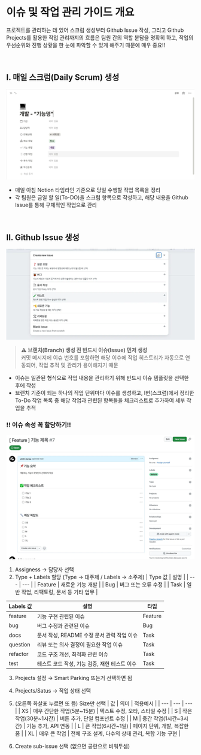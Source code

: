 # 이슈 및 작업 관리 가이드 개요

프로젝트를 관리하는 데 있어 스크럼 생성부터 Github Issue 작성, 그리고 Github Projects를 활용한 작업 관리까지의 흐름은 팀원 간의 역할 분담을 명확히 하고, 작업의 우선순위와 진행 상황을 한 눈에 파악할 수 있게 해주기 때문에 매우 중요!!

<br />

## I. 매일 스크럼(Daily Scrum) 생성

![노션_스크린샷](/assets/images/docs/scrum.webp)

- 매일 아침 Notion 타임라인 기준으로 당일 수행할 작업 목록을 정리
- 각 팀원은 금일 할 일(To-DO)을 스크럼 항목으로 작성하고, 해당 내용을 Github Issue를 통해 구체적인 작업으로 관리

<br />

## II. Github Issue 생성

![깃허브_이슈_스크린샷](/assets/images/docs/issue.webp)

> **⚠️ 브랜치(Branch) 생성 전 반드시 이슈(Issue) 먼저 생성** <br />
> 커밋 메시지에 이슈 번호를 포함하면 해당 이슈에 작업 히스토리가 자동으로 연동되어, 작업 추적 및 관리가 용이해지기 때문

- 이슈는 일관된 형식으로 작업 내용을 관리하기 위해 반드시 이슈 템플릿을 선택한 후에 작성
- 브랜치 기준이 되는 하나의 작업 단위마다 이슈를 생성하고, I번(스크럼)에서 정리한 To-Do 작업 목록 중 해당 작업과 관련된 항목들을 체크리스트로 추가하여 세부 작업을 추적

### ‼️ 이슈 속성 꼭 할당하기!!

![깃허브_이슈_속성_스크린샷](/assets/images/docs/issue_attributes.webp)

1. Assigness → 담당자 선택
2. Type + Labels 할당 (Type → 대주제 / Labels → 소주제)
| Type 값 | 설명 |
| --- | --- |
| Feature | 새로운 기능 개발 |
| Bug | 버그 또는 오류 수정 |
| Task | 일반 작업, 리팩토링, 문서 등 기타 업무 |

| Labels 값 | 설명 | 타입 |
| --- | --- | --- |
| feature | 기능 구현 관련된 이슈 | Feature |
| bug | 버그 수정과 관련된 이슈 | Bug |
| docs | 문서 작성, README 수정 문서 관력 작업 이슈 | Task |
| question | 리뷰 또는 의사 결정이 필요한 작업 이슈 | Task |
| refactor | 코드 구조 개선, 최적화 관련 이슈 | Task |
| test | 테스트 코드 작성, 기능 검증, 재현 테스트 이슈 | Task |

3. Projects 설정 → Smart Parking 뜨는거 선택하면 됨 
4. Projects/Satus → 작업 상태 선택
5. (오른쪽 화살표 누르면 또 뜸) Size만 선택 
| 값 | 의미 | 적용예시 |
| --- | --- | --- |
| XS | 매우 간단한 작업(5분~15분) | 텍스트 수정, 오타, 스타일 수정 |
| S | 작은 작업(30분~1시간) | 버튼 추가, 단일 컴포넌트 수정 |
| M | 중간 작업(1시간~3시간) | 기능 추가, API 연동 |
| L | 큰 작업(6시간~1일) | 페이지 단위, 개발, 복잡한 폼 |
| XL | 매우 큰 작업 | 전체 구조 설계, 다수의 상태 관리, 복합 기능 구현 |

6. Create sub-issue 선택 (없으면 공란으로 비워두셈)